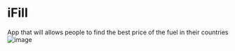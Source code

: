 # iFill
App that will allows people to find the best price of the fuel in their countries 
![image](https://user-images.githubusercontent.com/48321600/135481184-c0721f70-62d5-4303-8537-d69e6cd1f656.png)
